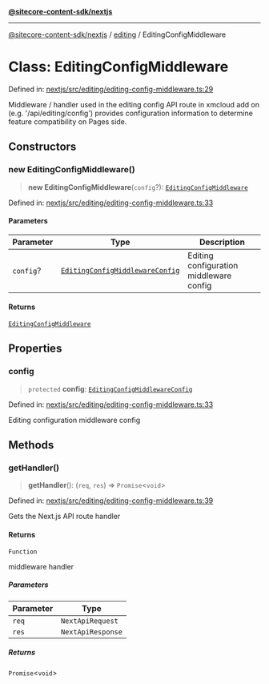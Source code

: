 [**@sitecore-content-sdk/nextjs**](../../README.md)

***

[@sitecore-content-sdk/nextjs](../../README.md) / [editing](../README.md) / EditingConfigMiddleware

# Class: EditingConfigMiddleware

Defined in: [nextjs/src/editing/editing-config-middleware.ts:29](https://github.com/Sitecore/content-sdk/blob/a12743cf942dfe3195e858aea63c33d67943078b/packages/nextjs/src/editing/editing-config-middleware.ts#L29)

Middleware / handler used in the editing config API route in xmcloud add on (e.g. '/api/editing/config')
provides configuration information to determine feature compatibility on Pages side.

## Constructors

### new EditingConfigMiddleware()

> **new EditingConfigMiddleware**(`config`?): [`EditingConfigMiddleware`](EditingConfigMiddleware.md)

Defined in: [nextjs/src/editing/editing-config-middleware.ts:33](https://github.com/Sitecore/content-sdk/blob/a12743cf942dfe3195e858aea63c33d67943078b/packages/nextjs/src/editing/editing-config-middleware.ts#L33)

#### Parameters

| Parameter | Type | Description |
| ------ | ------ | ------ |
| `config`? | [`EditingConfigMiddlewareConfig`](../type-aliases/EditingConfigMiddlewareConfig.md) | Editing configuration middleware config |

#### Returns

[`EditingConfigMiddleware`](EditingConfigMiddleware.md)

## Properties

### config

> `protected` **config**: [`EditingConfigMiddlewareConfig`](../type-aliases/EditingConfigMiddlewareConfig.md)

Defined in: [nextjs/src/editing/editing-config-middleware.ts:33](https://github.com/Sitecore/content-sdk/blob/a12743cf942dfe3195e858aea63c33d67943078b/packages/nextjs/src/editing/editing-config-middleware.ts#L33)

Editing configuration middleware config

## Methods

### getHandler()

> **getHandler**(): (`req`, `res`) => `Promise`\<`void`\>

Defined in: [nextjs/src/editing/editing-config-middleware.ts:39](https://github.com/Sitecore/content-sdk/blob/a12743cf942dfe3195e858aea63c33d67943078b/packages/nextjs/src/editing/editing-config-middleware.ts#L39)

Gets the Next.js API route handler

#### Returns

`Function`

middleware handler

##### Parameters

| Parameter | Type |
| ------ | ------ |
| `req` | `NextApiRequest` |
| `res` | `NextApiResponse` |

##### Returns

`Promise`\<`void`\>
